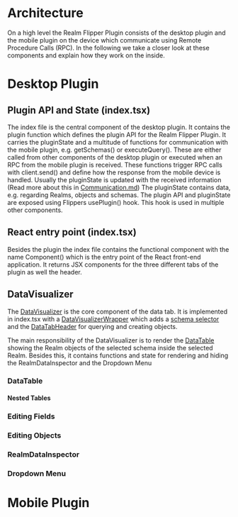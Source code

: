 
# Architecture

On a high level the Realm Flipper Plugin consists of the desktop plugin and the mobile plugin on the device which communicate using Remote Procedure Calls (RPC). In the following we take a closer look at these components and explain how they work on the inside.

# Desktop Plugin

## Plugin API and State (index.tsx)

The index file is the central component of the desktop plugin. It contains the plugin function which defines the plugin API for the Realm Flipper Plugin. It carries the pluginState and a multitude of functions for communication with the mobile plugin, e.g. getSchemas() or executeQuery(). These are either called from other components of the desktop plugin or executed when an RPC from the mobile plugin is received. These functions trigger RPC calls with client.send() and define how the response from the mobile device is handled. Usually the pluginState is updated with the received information (Read more about this in [Communication.md](Communication.md))
The pluginState contains data, e.g. regarding Realms, objects and schemas. The plugin API and pluginState are exposed using Flippers usePlugin() hook. This hook is used in multiple other components.

## React entry point (index.tsx)

Besides the plugin the index file contains the functional component with the name Component() which is the entry point of the React front-end application. It returns JSX components for the three different tabs of the plugin as well the header.

## DataVisualizer

The [DataVisualizer](../realmFlipperPlugin/flipper-plugin-realm/src/pages/DataVisualizer.tsx) is the core component of the data tab. It is implemented in index.tsx with a [DataVisualizerWrapper](../realmFlipperPlugin/flipper-plugin-realm/src/components/DataVisualizerWrapper.tsx) which adds a [schema selector](../realmFlipperPlugin/flipper-plugin-realm/src/components/SchemaSelect.tsx) and the [DataTabHeader](../realmFlipperPlugin/flipper-plugin-realm/src/components/DataTabHeader.tsx) for querying and creating objects.

The main responsibility of the DataVisualizer is to render the [DataTable](#datatable) showing the Realm objects of the selected schema inside the selected Realm. Besides this, it contains functions and state for rendering and hiding the RealmDataInspector and the Dropdown Menu

### DataTable

#### Nested Tables

### Editing Fields

### Editing Objects

### RealmDataInspector

### Dropdown Menu


# Mobile Plugin

